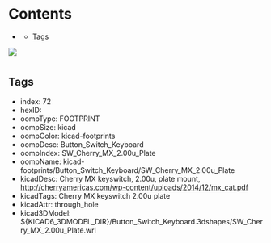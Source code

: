



Contents
========

* [](#)
	* [Tags](#tags)
  
![][im]
# 

## Tags

- index: 72
- hexID: 
- oompType: FOOTPRINT
- oompSize: kicad
- oompColor: kicad-footprints
- oompDesc: Button_Switch_Keyboard
- oompIndex: SW_Cherry_MX_2.00u_Plate
- oompName: kicad-footprints/Button_Switch_Keyboard/SW_Cherry_MX_2.00u_Plate
- kicadDesc: Cherry MX keyswitch, 2.00u, plate mount, http://cherryamericas.com/wp-content/uploads/2014/12/mx_cat.pdf
- kicadTags: Cherry MX keyswitch 2.00u plate
- kicadAttr: through_hole
- kicad3DModel: ${KICAD6_3DMODEL_DIR}/Button_Switch_Keyboard.3dshapes/SW_Cherry_MX_2.00u_Plate.wrl



[im]: image.png
